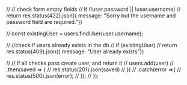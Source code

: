 //     // check form empty fields
//     if (!user.password || !user.username)
//         return res.status(422).json({ message: "Sorry but the username and password field are required."}) 

//        const existingUser = users.findUser(user.username);


//     //check if users already exists in the db
//        if (existingUser)
//             return res.status(409).json({ message: "User already exists"})

//     // if all checks pass create user, and return it
//     users.add(user)
//     .then(saved => {
//         res.status(201).json(saved)
//     })
//     .catch(error =>{
//         res.status(500).json(error);
//     });
// });